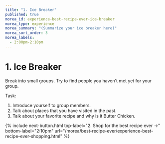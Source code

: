 ```yaml
---
title: "1. Ice Breaker"
published: true
morea_id: experience-best-recipe-ever-ice-breaker
morea_type: experience
morea_summary: "(Summarize your ice breaker here)"
morea_sort_order: 3
morea_labels:
  - 2:00pm-2:10pm
---
```


# 1. Ice Breaker

Break into small groups. Try to find people you haven't met yet for your group.

Task: 

1. Introduce yourself to group members.
2. Talk about places that you have visited in the past.
3. Talk about your favorite recipe and why is it Butter Chicken.

{% include next-button.html
top-label="2. Shop for the best recipe ever ->"
bottom-label="2:10pm"
url="/morea/best-recipe-ever/experience-best-recipe-ever-shopping.html" %}
